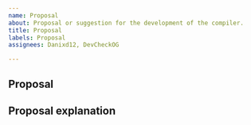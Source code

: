 ```yaml
---
name: Proposal
about: Proposal or suggestion for the development of the compiler.
title: Proposal
labels: Proposal
assignees: Danixd12, DevCheckOG

---
```


## Proposal 


## Proposal explanation
